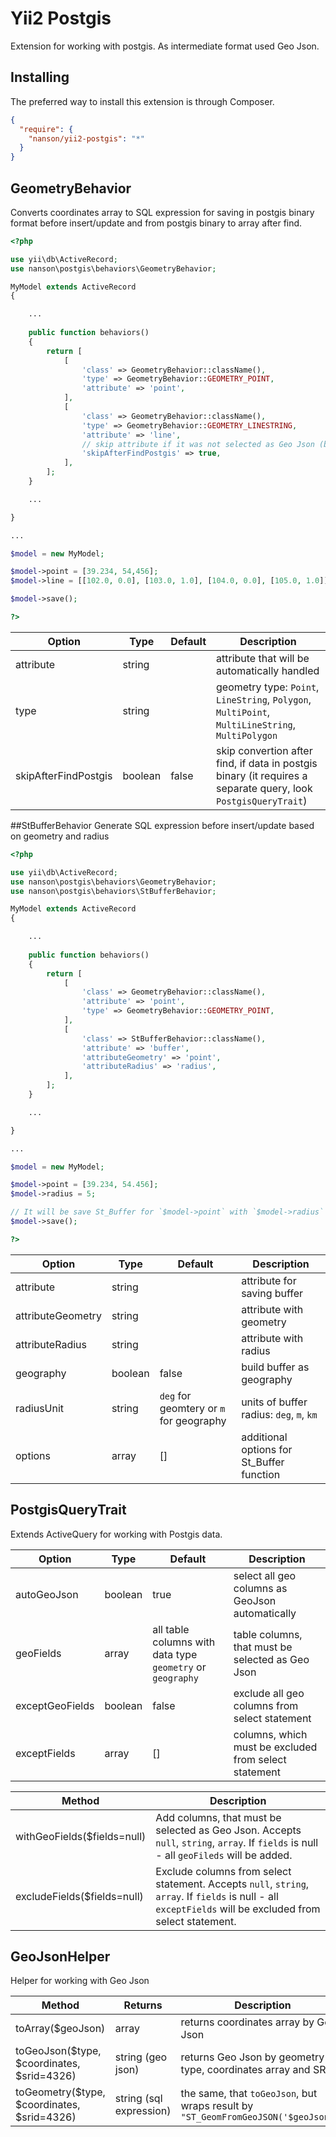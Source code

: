 # Yii2 Postgis

Extension for working with postgis. As intermediate format used Geo Json.

## Installing

The preferred way to install this extension is through Composer.

```json
{
  "require": {
    "nanson/yii2-postgis": "*"
  }
}
```

## GeometryBehavior

Converts coordinates array to SQL expression for saving in postgis binary format before insert/update and from postgis binary to array after find.

```php
<?php

use yii\db\ActiveRecord;
use nanson\postgis\behaviors\GeometryBehavior;

MyModel extends ActiveRecord
{

	...
	
	public function behaviors()
	{
		return [
			[
				'class' => GeometryBehavior::className(),
				'type' => GeometryBehavior::GEOMETRY_POINT,
				'attribute' => 'point',
			],
			[
				'class' => GeometryBehavior::className(),
				'type' => GeometryBehavior::GEOMETRY_LINESTRING,
				'attribute' => 'line',
				// skip attribute if it was not selected as Geo Json (by PostgisQueryTrait), because it requires a separate query.
				'skipAfterFindPostgis' => true,
			],
		];
	}

	...

}

...

$model = new MyModel;

$model->point = [39.234, 54,456];
$model->line = [[102.0, 0.0], [103.0, 1.0], [104.0, 0.0], [105.0, 1.0]];

$model->save();

?>
```
| Option				| Type		| Default	| Description	|
|-----------------------|-----------|-----------|---------------|
| attribute				| string	|			| attribute that will be automatically handled|
| type					| string	|			| geometry type: `Point`, `LineString`, `Polygon`, `MultiPoint`, `MultiLineString`, `MultiPolygon`|
| skipAfterFindPostgis	| boolean	| false		| skip convertion after find, if data in postgis binary  (it requires a separate query, look `PostgisQueryTrait`)|

##StBufferBehavior
Generate SQL expression before insert/update based on geometry and radius

```php
<?php

use yii\db\ActiveRecord;
use nanson\postgis\behaviors\GeometryBehavior;
use nanson\postgis\behaviors\StBufferBehavior;

MyModel extends ActiveRecord
{

	...
	
	public function behaviors()
	{
		return [
			[
				'class' => GeometryBehavior::className(),
				'attribute' => 'point',
				'type' => GeometryBehavior::GEOMETRY_POINT,
			],
			[
				'class' => StBufferBehavior::className(),
				'attribute' => 'buffer',
				'attributeGeometry' => 'point',
				'attributeRadius' => 'radius',
			],
		];
	}

	...

}

...

$model = new MyModel;

$model->point = [39.234, 54.456];
$model->radius = 5;

// It will be save St_Buffer for `$model->point` with `$model->radius` in `$model->buffer`
$model->save();

?>
```

| Option			| Type		| Default	| Description	|
|-------------------|-----------|-----------|---------------|
| attribute			| string	|			| attribute for saving buffer |
| attributeGeometry	| string	|			| attribute with geometry |
| attributeRadius	| string	|			| attribute with radius |
| geography			| boolean	| false		| build buffer as geography |
| radiusUnit		| string	| `deg` for geomtery or `m` for geography | units of buffer radius: `deg`, `m`, `km` |
| options			| array		|[]			| additional options for St_Buffer function |

## PostgisQueryTrait

Extends ActiveQuery for working with Postgis data.

| Option			| Type 		| Default	| Description	|
|-------------------|-----------|-----------|---------------|
| autoGeoJson		| boolean	| true		| select all geo columns as GeoJson automatically |
| geoFields			| array		| all table columns with data type `geometry` or `geography`	| table columns, that must be selected as Geo Json |
| exceptGeoFields	| boolean	| false		| exclude all geo columns from select statement |
| exceptFields		| array		| []		| columns, which must be excluded from select statement |

| Method						| Description	|
|-------------------------------|---------------|
| withGeoFields($fields=null)	| Add columns, that must be selected as Geo Json. Accepts `null`, `string`, `array`. If `fields` is null - all `geoFileds` will be added. |
| excludeFields($fields=null)	| Exclude columns from select statement. Accepts `null`, `string`, `array`. If `fields` is null - all `exceptFields` will be excluded from select statement. |

## GeoJsonHelper
Helper for working with Geo Json

| Method										|  Returns					| Description |
|-----------------------------------------------|---------------------------|-------------|
| toArray($geoJson)								| array						| returns coordinates array by Geo Json
| toGeoJson($type, $coordinates, $srid=4326)	| string (geo json)			| returns Geo Json by geometry type, coordinates array and SRID
| toGeometry($type, $coordinates, $srid=4326)	| string (sql expression)	| the same, that `toGeoJson`, but wraps result by `"ST_GeomFromGeoJSON('$geoJson')"`